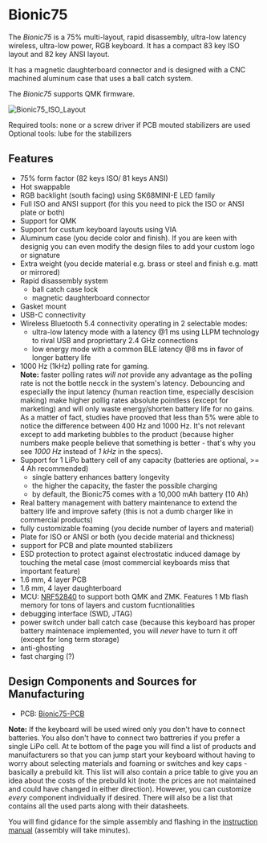 # Bionic75

The _Bionic75_ is a 75% multi-layout, rapid disassembly, ultra-low latency wireless, ultra-low power, RGB keyboard.
It has a compact 83 key ISO layout and 82 key ANSI layout.

It has a magnetic daughterboard connector and is designed with a CNC machined aluminum case that uses a ball catch system. 

The _Bionic75_ supports QMK firmware.

![Bionic75_ISO_Layout](https://github.com/Bionic75-BionicKeyboards/bionic75-resources/blob/main/layout/Bionic75_ISO_Layout_84_Keys.png)

Required tools: none or a screw driver if PCB mouted stabilizers are used
Optional tools: lube for the stabilizers

## Features
- 75% form factor (82 keys ISO/ 81 keys ANSI)
- Hot swappable
- RGB backlight (south facing) using SK68MINI-E LED family
- Full ISO and ANSI support (for this you need to pick the ISO or ANSI plate or both)
- Support for QMK
- Support for custum keyboard layouts using VIA
- Aluminum case (you decide color and finish). If you are keen with designig you can even modify the design files to add your custom logo or signature
- Extra weight (you decide material e.g. brass or steel and finish e.g. matt or mirrored)
- Rapid disassembly system
  - ball catch case lock
  - magnetic daughterboard connector
- Gasket mount
- USB-C connectivity
- Wireless Bluetooth 5.4 connectivity operating in 2 selectable modes:
  - ultra-low latency mode with a latency @1 ms using LLPM technology to rival USB and propriettary 2.4 GHz connections
  - low energy mode with a common BLE latency @8 ms in favor of longer battery life
- 1000 Hz (1kHz) polling rate for gaming.  
  **Note:** faster polling rates _will not_ provide any advantage as the polling rate is not the bottle necck in the system's latency. Debouncing and especially the input latency (human reaction time, especially descision making) make higher pollig rates absolute pointless (except for marketing) and will only waste energy/shorten battery life for no gains. As a matter of fact, studies have prooved that less than 5% were able to notice the difference between 400 Hz and 1000 Hz. It's not relevant except to add marketing bubbles to the product (because higher numbers make people believe that something is better - that's why you see _1000 Hz_ instead of _1 kHz_ in the specs). 
- Support for 1 LiPo battery cell of any capacity (batteries are optional, >= 4 Ah recommended)
  - single battery enhances battery longevity
  - the higher the capacity, the faster the possible charging
  - by default, the Bionic75 comes with a 10,000 mAh battery (10 Ah)
- Real battery management with battery maintenance to extend the battery life and improve safety (this is not a dumb charger like in commercial products)
- fully customizable foaming (you decide number of layers and material)
- Plate for ISO or ANSI or both (you decide material and thickness)
- support for PCB and plate mounted stabilizers
- ESD protection to protect against electrostatic induced damage by touching the metal case (most commercial keyboards miss that important feature)
- 1.6 mm, 4 layer PCB
- 1.6 mm, 4 layer daughterboard
- MCU: [NRF52840](https://www.nordicsemi.com/Products/nRF52840) to support both QMK and ZMK. Features 1 Mb flash memory for tons of layers and custom fucntionalities
- debugging interface (SWD, JTAG)
- power switch under ball catch case (because this keyboard has proper battery maintenace implemented, you will _never_ have to turn it off (except for long term storage)
- anti-ghosting
- fast charging (?)

## Design Components and Sources for Manufacturing
- PCB: [Bionic75-PCB](https://github.com/BionicKeyboards/bridge75-pcb)
  

**Note:** If the keyboard will be used wired only you don't have to connect batteries. 
You also don't have to connect two battreries if you prefer a single LiPo cell.
At te bottom of the page you will find a list of products and manuifacturers so that you can jump start your keyboard without having to worry about selecting materials and foaming or switches and key caps - basically a prebuild kit.
This list will also contain a price table to give you an idea about the costs of the prebuild kit (note: the prices are not maintained and could have changed in either direction).
However, you can customize _every_ component individually if desired.
There will also be a list that contains all the used parts along with their datasheets.

You will find gidance for the simple assembly and flashing in the [instruction manual]() (assembly will take minutes).
